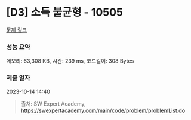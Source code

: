 # [D3] 소득 불균형 - 10505 

[문제 링크](https://swexpertacademy.com/main/code/problem/problemDetail.do?contestProbId=AXNP4CvauaMDFAXS) 

### 성능 요약

메모리: 63,308 KB, 시간: 239 ms, 코드길이: 308 Bytes

### 제출 일자

2023-10-14 14:40



> 출처: SW Expert Academy, https://swexpertacademy.com/main/code/problem/problemList.do